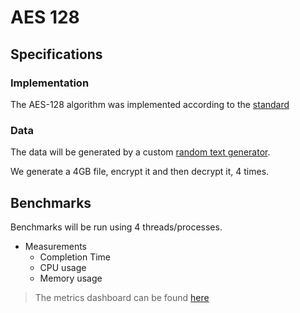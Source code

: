 # AES 128

## Specifications

### Implementation

The AES-128 algorithm was implemented according to the [standard](https://nvlpubs.nist.gov/nistpubs/FIPS/NIST.FIPS.197-upd1.pdf)

### Data

The data will be generated by a custom [random text generator](https://github.com/tpf-concurrent-benchmarks/various/tree/main/text_generator).

We generate a 4GB file, encrypt it and then decrypt it, 4 times.

## Benchmarks

Benchmarks will be run using 4 threads/processes.

- Measurements
  - Completion Time
  - CPU usage
  - Memory usage

> The metrics dashboard can be found [here](./AES%20Dashboard.json)
